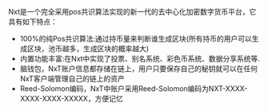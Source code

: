 
Nxt是一个完全采用pos共识算法实现的新一代的去中心化加密数字货币平台，它具有如下特点：
- 100%的纯Pos共识算法:通过持币量来判断谁生成区块(所有持币的用户可以生成区块，池币越多，生成区块的概率越大)
- 内置功能丰富:在Nxt中实现了投票、别名系统、彩色币系统、数据分享系统等.
- 脑钱包，NxT账户信息都存储在链上，用户只要保存自己的秘钥就可以在任何NxT客户端管理自己的链上的资产
- Reed-Solomon编码，NxT中账户采用Reed-Solomon编码为NXT-XXXX-XXXX-XXXX-XXXXX，方便记忆
